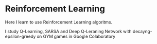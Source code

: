 # Reinforcement Learning

Here I learn to use Reinforcement Learning algoritms.

I study Q-Learning, SARSA and Deep Q-Leraning Network with decayng-epsilon-greedy on GYM games in Google Colaboratory
